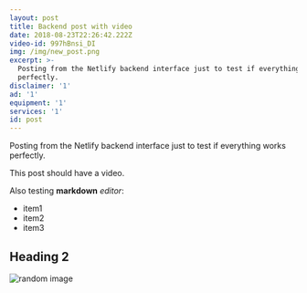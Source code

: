 ```yaml
---
layout: post
title: Backend post with video
date: 2018-08-23T22:26:42.222Z
video-id: 997hBnsi_DI
img: /img/new_post.png
excerpt: >-
  Posting from the Netlify backend interface just to test if everything works
  perfectly.
disclaimer: '1'
ad: '1'
equipment: '1'
services: '1'
id: post
---
```

Posting from the Netlify backend interface just to test if everything works perfectly.

This post should have a video.

Also testing **markdown** *editor*:

* item1
* item2
* item3

## Heading 2

![random image](https://source.unsplash.com/random/300x300)

